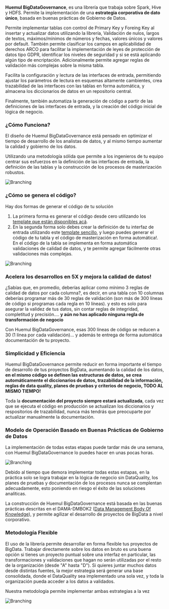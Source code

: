**Huemul BigDataGovernance**, es una librería que trabaja sobre Spark, Hive y HDFS. Permite la implementación de una **estrategia corporativa de dato único**, basada en buenas prácticas de Gobierno de Datos.

Permite implementar tablas con control de Primary Key y Foreing Key al insertar y actualizar datos utilizando la librería, Validación de nulos, largos de textos, máximos/mínimos de números y fechas, valores únicos y valores por default. También permite clasificar los campos en aplicabilidad de derechos ARCO para facilitar la implementación de leyes de protección de datos tipo GDPR, identificar los niveles de seguridad y si se está aplicando algún tipo  de encriptación. Adicionalmente permite agregar reglas de validación más complejas sobre la misma tabla.

Facilita la configuración y lectura de las interfaces de entrada, permitiendo ajustar los parámetros de lectura en esquemas altamente cambientes, crea trazabilidad de las interfaces con las tablas en forma automática, y almacena los diccionarios de datos en un repositorio central.

Finalmente, también automatiza la generación de código a partir de las definiciones de las interfaces de entrada, y la creación del código inicial de lógica de negocio.

### ¿Cómo Funciona?
El diseño de Huemul BigDataGovernance está pensado en optimizar el tiempo de desarrollo de los analistas de datos, y al mismo tiempo aumentar la calidad y gobierno de los datos. 

Utilizando una metodología sólida que permite a los ingenieros de tu equipo centrar sus esfuerzos en la definición de las interfaces de entrada, la definición de las tablas y la construcción de los procesos de masterización robustos.

![Branching](https://huemulsolutions.github.io/huemul_pasos.png)

### ¿Cómo se genera el código?
Hay dos formas de generar el código de tu solución

1.  La primera forma es generar el código desde cero utilizando los [template que están disponibles acá](https://HuemulSolutions.github.io/template).
2.  En la segunda forma solo debes crear la definición de tu interfaz de entrada utilizando este [template sencillo](https://HuemulSolutions.github.io/template_raw), y luego puedes generar el código de tu tabla y el código de masterización en forma automática!. En el código de la tabla se implementa en forma automática validaciones de calidad de datos, y te permite agregar fácilmente otras validaciones más complejas.

![Branching](https://HuemulSolutions.github.io/huemul_flujo_genera_codigo.png)

### Acelera los desarrollos en 5X y mejora la calidad de datos!
¿Sabías que, en promedio, deberías aplicar como mínimo 3 reglas de calidad de datos por cada columna?, es decir, en una tabla con 10 columnas deberías programar más de 30 reglas de validación (son más de 300 líneas de código si programas cada regla en 10 líneas). y esto es solo para asegurar la validez de tus datos, sin contar reglas de integridad, completitud y precisión.... **y aún no has aplicado ninguna regla de transformación de negocio**

Con Huemul BigDataGovernance, esas 300 líneas de código se reducen a 30 (1 línea por cada validación)... y además te entrega de forma automática documentación de tu proyecto.

### Simplicidad y Eficiencia
Huemul BigDataGovernance permite reducir en forma importante el tiempo de desarrollo de tus proyectos BigData, aumentando la calidad de los datos, **en el mismo código se definen las estructuras de datos, se crea automáticamente el diccionarios de datos, trazabilidad de la información, reglas de data quality, planes de pruebas y criterios de negocio, TODO AL MISMO TIEMPO!** 

Toda la **documentación del proyecto siempre estará actualizada**, cada vez que se ejecuta el código en producción se actualizan los diccionarios y respositorios de trazabilidad, nunca más tendrás que preocuparte por actualizar manualmente la documentación.



### Modelo de Operación Basado en Buenas Prácticas de Gobierno de Datos
La implementación de todas estas etapas puede tardar más de una semana, con Huemul BigDataGovernance lo puedes hacer en unas pocas horas. 

![Branching](https://HuemulSolutions.github.io/huemul_ciclocompleto.png)

Debido al tiempo que demora implementar todas estas estapas, en la práctica solo se logra trabajar en la lógica de negocio sin DataQuality, los planes de pruebas y documentación de los procesos nunca se complentan adecuadamente, esto poniendo en riesgo el éxito de las soluciones analíticas.

La construcción de Huemul BigDataGovernance está basada en las buenas prácticas descritas en el DAMA-DMBOK2 ([Data Management Body Of Knowledge](www.dama.org)), y permite agilizar el desarrollo de proyectos de BigData a nivel corporativo.

### Metodología Flexible
El uso de la librería permite desarrollar en forma flexible tus proyectos de BigData. Trabajar directamente sobre los datos en bruto es una buena opción si tienes un proyecto puntual sobre una interfaz en particular, las transformaciones y validaciones que hagan no serán utilizadas por el resto de la organización (desde "A" hasta "D"). Si quieres juntar muchos datos desde distintas fuentes, la mejor estrategia será generar una base consolidada, donde el DataQuality sea implementado una sola vez, y toda la organización pueda acceder a los datos a validados. 

Nuestra metodología permite implementar ambas estrategias a la vez

![Branching](https://HuemulSolutions.github.io/huemul_metodologia.png)

